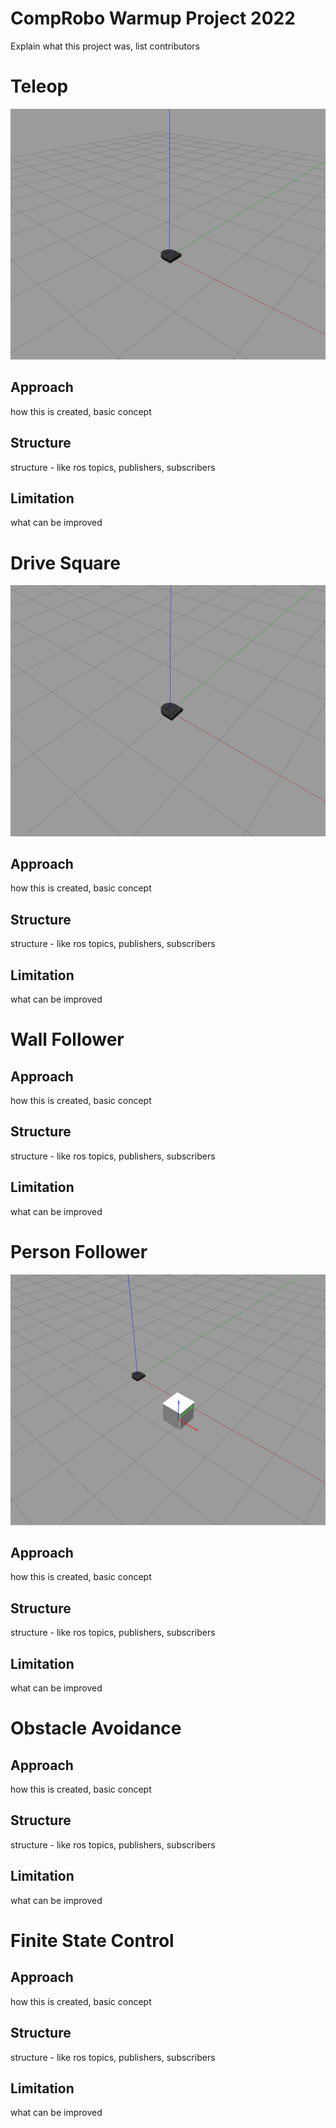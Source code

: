 # CompRobo Warmup Project 2022

Explain what this project was, list contributors

# Teleop

![](pictures/teleop_demo.gif)

## Approach
how this is created, basic concept

## Structure
structure - like ros topics, publishers, subscribers

## Limitation
what can be improved

# Drive Square

![](pictures/drive_square_demo.gif)

## Approach
how this is created, basic concept

## Structure
structure - like ros topics, publishers, subscribers

## Limitation
what can be improved

# Wall Follower

## Approach
how this is created, basic concept

## Structure
structure - like ros topics, publishers, subscribers

## Limitation
what can be improved

# Person Follower

![](pictures/person_follower_demo.gif)

## Approach
how this is created, basic concept

## Structure
structure - like ros topics, publishers, subscribers

## Limitation
what can be improved

# Obstacle Avoidance

## Approach
how this is created, basic concept

## Structure
structure - like ros topics, publishers, subscribers

## Limitation
what can be improved

# Finite State Control

## Approach
how this is created, basic concept

## Structure
structure - like ros topics, publishers, subscribers

## Limitation
what can be improved